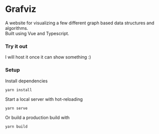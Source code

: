 # Grafviz

A website for visualizing a few different graph based data structures and algorithms.  
Built using Vue and Typescript.

### Try it out
I will host it once it can show something :)

### Setup
Install dependencies
```
yarn install
```

Start a local server with hot-reloading
```
yarn serve
```

Or build a production build with
```
yarn build
```
